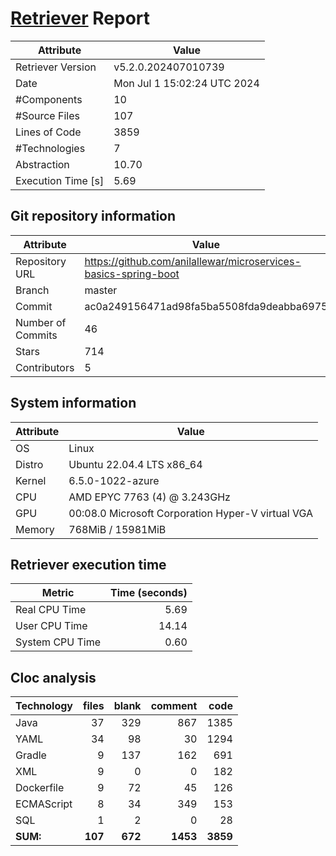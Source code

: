 # [Retriever](https://github.com/PalladioSimulator/Palladio-ReverseEngineering-Retriever) Report
| Attribute          | Value |
| ------------------ | ----- |
| Retriever Version  | v5.2.0.202407010739 |
| Date               | Mon Jul  1 15:02:24 UTC 2024 |
| #Components        | 10 |
| #Source Files      | 107 |
| Lines of Code      | 3859 |
| #Technologies      | 7 |
| Abstraction        | 10.70 |
| Execution Time [s] | 5.69 |

## Git repository information
|      Attribute    | Value |
| ----------------- | ----- |
| Repository URL    | https://github.com/anilallewar/microservices-basics-spring-boot |
| Branch            | master |
| Commit            | ac0a249156471ad98fa5ba5508fda9deabba6975 |
| Number of Commits | 46 |
| Stars             | 714 |
| Contributors      | 5 |


## System information
| Attribute | Value |
| --------- | ----- |
| OS | Linux  |
| Distro | Ubuntu 22.04.4 LTS x86_64  |
| Kernel | 6.5.0-1022-azure  |
| CPU | AMD EPYC 7763 (4) @ 3.243GHz  |
| GPU | 00:08.0 Microsoft Corporation Hyper-V virtual VGA  |
| Memory | 768MiB / 15981MiB  |

## Retriever execution time
| Metric | Time (seconds) |
| --- | ---: |
| Real CPU Time | 5.69 |
| User CPU Time | 14.14 |
| System CPU Time | 0.60 |
<!--
Explainations:
- __Real CPU Time__: actual time the command has run (can be less than total time spent in user and system mode for multi-threaded processes)
- __User CPU Time__: time the command has spent running in user mode
- __System CPU Time__: time the command has spent running in system or kernel mode
-->

## Cloc analysis

<!-- github.com/AlDanial/cloc v 1.90  T=1.31 s (114.9 files/s, 5671.1 lines/s) -->

|Technology|files|blank|comment|code|
|:-------|-------:|-------:|-------:|-------:|
|Java|37|329|867|1385|
|YAML|34|98|30|1294|
|Gradle|9|137|162|691|
|XML|9|0|0|182|
|Dockerfile|9|72|45|126|
|ECMAScript|8|34|349|153|
|SQL|1|2|0|28|
|**SUM:**|**107**|**672**|**1453**|**3859**|
